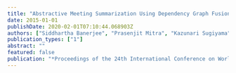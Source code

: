 ```yaml
---
title: "Abstractive Meeting Summarization Using Dependency Graph Fusion"
date: 2015-01-01
publishDate: 2020-02-01T07:10:44.068903Z
authors: ["Siddhartha Banerjee", "Prasenjit Mitra", "Kazunari Sugiyama"]
publication_types: ["1"]
abstract: ""
featured: false
publication: "*Proceedings of the 24th International Conference on World Wide Web Companion*"
---
```


